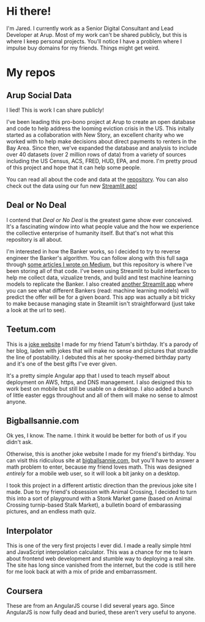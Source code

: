 # Hi there!
I'm Jared. I currently work as a Senior Digital Consultant and Lead Developer at Arup. Most of my work can't be shared publicly, but this is where I keep personal projects. You'll notice I have a problem where I impulse buy domains for my friends. Things might get weird. 


# My repos
## Arup Social Data
I lied! This is work I can share publicly!

I've been leading this pro-bono project at Arup to create an open database and code to help address the looming eviction crisis in the US. This initally started as a collaboration with New Story, an excellent charity who we worked with to help make decisions about direct payments to renters in the Bay Area. Since then, we've expanded the database and analysis to include over 40 datasets (over 2 million rows of data) from a variety of sources including the US Census, ACS, FRED, HUD, EPA, and more. I'm pretty proud of this project and hope that it can help some people. 

You can read all about the code and data at the [repository](https://github.com/arup-group/social-data). You can also check out the data using our fun new [Streamlit app!](https://share.streamlit.io/arup-group/social-data/run.py)

## Deal or No Deal
I contend that _Deal or No Deal_ is the greatest game show ever conceived. It's a fascinating window into what people value and the how we experience the collective enterprise of humanity itself. But that's not what this repository is all about. 

I'm interested in how the Banker works, so I decided to try to reverse engineer the Banker's algorithm. You can follow along with this full saga through [some articles I wrote on Medium](https://towardsdatascience.com/i-figured-out-how-deal-or-no-deal-works-kind-of-875e63a8cef6), but this repository is where I've been storing all of that code. I've been using Streamlit to build interfaces to help me collect data, vizualize trends, and build and test machine learning models to replicate the Banker. I also created [another Streamlit app](https://share.streamlit.io/jstock29/dealnodeal/main/app.py) where you can see what different Bankers (read: machine learning models) will predict the offer will be for a given board. This app was actually a bit tricky to make because managing state in Steamlit isn't straightforward (just take a look at the url to see).

## Teetum.com
This is a [joke website](https://teetum.com/blog) I made for my friend Tatum's birthday. It's a parody of her blog, laden with jokes that will make no sense and pictures that straddle the line of postability. I debuted this at her spooky-themed birthday party and it's one of the best gifts I've ever given.

It's a pretty simple Angular app that I used to teach myself about deployment on AWS, https, and DNS management. I also designed this to work best on mobile but still be usable on a desktop. I also added a bunch of little easter eggs throughout and all of them will make no sense to almost anyone. 

## Bigballsannie.com
Ok yes, I know. The name. I think it would be better for both of us if you didn't ask. 

Otherwise, this is another joke website I made for my friend's birthday. You can visit this ridiculous site at [bigballsannie.com](https://bigballsannie.com/), but you'll have to answer a math problem to enter, because my friend loves math. This was designed _entirely_ for a mobile web user, so it will look a bit janky on a desktop. 

I took this project in a different artistic direction than the previous joke site I made. Due to my friend's obsession with Animal Crossing, I decided to turn this into a sort of playground with a Stonk Market game (based on Animal Crossing turnip-based Stalk Market), a bulletin board of embarassing pictures, and an endless math quiz.

## Interpolator
This is one of the very first projects I ever did. I made a really simple html and JavaScript interpolation calculator. This was a chance for me to learn about frontend web development and stumble way to deploying a real site. The site has long since vanished from the internet, but the code is still here for me look back at with a mix of pride and embarrassment. 

## Coursera
These are from an AngularJS course I did several years ago. Since AngularJS is now fully dead and buried, these aren't very useful to anyone.
